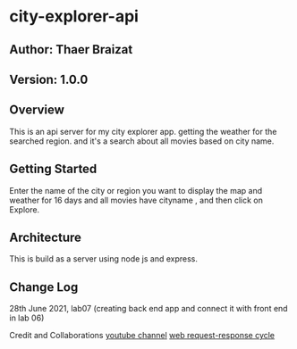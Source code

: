 # city-explorer-api

## Author: Thaer Braizat 
## Version: 1.0.0

## Overview
This is an api server for my city explorer app. getting the weather  for the searched region.
and it's a search about all movies based on city name.

## Getting Started
Enter the name of the city or region you want to display the map and weather for 16 days and all movies have cityname , and then click on Explore.

## Architecture
This is build as a server using node js and express.

## Change Log
28th June 2021, lab07 (creating back end app and connect it with front end in lab 06)

Credit and Collaborations
[youtube channel](https://www.youtube.com/channel/UCFbNIlppjAuEX4znoulh0Cw)
[web request-response cycle](image/206039358_897750141085215_5794384071806934268_n.jpg)